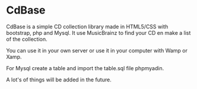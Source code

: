 # CdBase
CdBase is a simple CD collection library made in HTML5/CSS with bootstrap, php and Mysql.
It use MusicBrainz to find your CD en make a list of the collection.

You can use it in your own server or use it in your computer with Wamp or Xamp.

For Mysql create a table and import the table.sql file phpmyadin.

A lot's of things will be added in the future.


